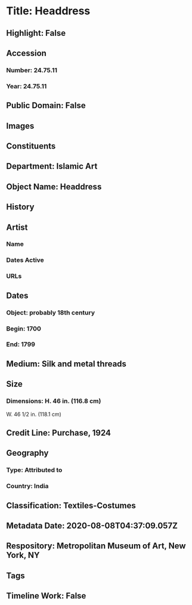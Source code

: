 # Title: Headdress
## Highlight: False
## Accession
### Number: 24.75.11
### Year: 24.75.11
## Public Domain: False
## Images
## Constituents
## Department: Islamic Art
## Object Name: Headdress
## History
## Artist
### Name
### Dates Active
### URLs
## Dates
### Object: probably 18th century
### Begin: 1700
### End: 1799
## Medium: Silk and metal threads
## Size
### Dimensions: H. 46 in. (116.8 cm)
W. 46 1/2 in. (118.1 cm)
## Credit Line: Purchase, 1924
## Geography
### Type: Attributed to
### Country: India
## Classification: Textiles-Costumes
## Metadata Date: 2020-08-08T04:37:09.057Z
## Respository: Metropolitan Museum of Art, New York, NY
## Tags
## Timeline Work: False